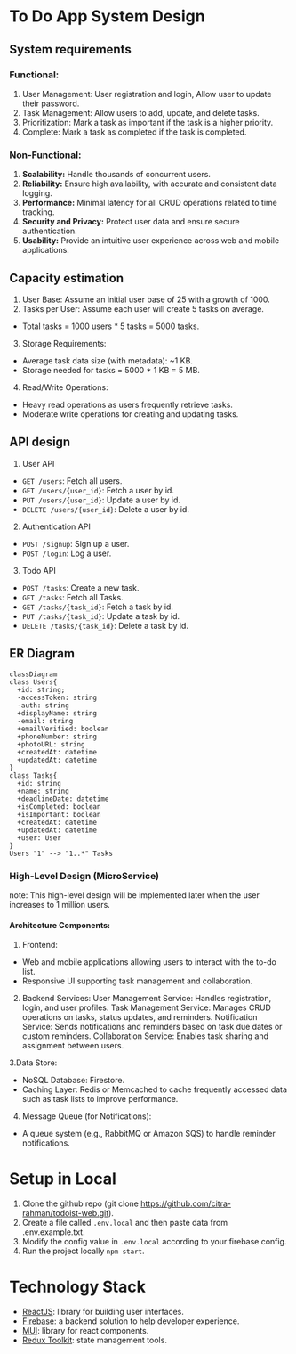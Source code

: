 # To Do App System Design
## System requirements

### Functional:
1. User Management: User registration and login, Allow user to update their password.
2. Task Management: Allow users to add, update, and delete tasks.
3. Prioritization: Mark a task as important if the task is a higher priority.
4. Complete: Mark a task as completed if the task is completed.

### Non-Functional:
1. **Scalability:** Handle thousands of concurrent users.
2. **Reliability:** Ensure high availability, with accurate and consistent data logging.
3. **Performance:** Minimal latency for all CRUD operations related to time tracking.
4. **Security and Privacy:** Protect user data and ensure secure authentication.
5. **Usability:** Provide an intuitive user experience across web and mobile applications.

## Capacity estimation

1. User Base: Assume an initial user base of 25 with a growth of 1000.
2. Tasks per User: Assume each user will create 5 tasks on average.
- Total tasks = 1000 users * 5 tasks = 5000 tasks.
3. Storage Requirements:
- Average task data size (with metadata): ~1 KB.
- Storage needed for tasks = 5000 * 1 KB = 5 MB.
4. Read/Write Operations:
- Heavy read operations as users frequently retrieve tasks.
- Moderate write operations for creating and updating tasks.

## API design
1. User API
- `GET /users`: Fetch all users.
- `GET /users/{user_id}`: Fetch a user by id.
- `PUT /users/{user_id}`: Update a user by id.
- `DELETE /users/{user_id}`: Delete a user by id.
2. Authentication API
- `POST /signup`: Sign up a user.
-  `POST /login`: Log a user.
3. Todo API
- `POST /tasks`: Create a new task.
- `GET /tasks`: Fetch all Tasks.
- `GET /tasks/{task_id}`: Fetch a task by id.
- `PUT /tasks/{task_id}`: Update a task by id.
- `DELETE /tasks/{task_id}`: Delete a task by id.

## ER Diagram
```mermaid
classDiagram
class Users{
  +id: string;
  -accessToken: string
  -auth: string
  +displayName: string
  -email: string
  +emailVerified: boolean
  +phoneNumber: string
  +photoURL: string
  +createdAt: datetime
  +updatedAt: datetime
}
class Tasks{
  +id: string
  +name: string
  +deadlineDate: datetime
  +isCompleted: boolean
  +isImportant: boolean
  +createdAt: datetime
  +updatedAt: datetime
  +user: User
}
Users "1" --> "1..*" Tasks
```

### High-Level Design (MicroService)
note: This high-level design will be implemented later when the user increases to 1 million users.
#### Architecture Components:
1. Frontend:
- Web and mobile applications allowing users to interact with the to-do list.
- Responsive UI supporting task management and collaboration.
2. Backend Services:
User Management Service: Handles registration, login, and user profiles.
Task Management Service: Manages CRUD operations on tasks, status updates, and reminders.
Notification Service: Sends notifications and reminders based on task due dates or custom reminders.
Collaboration Service: Enables task sharing and assignment between users.

3.Data Store:
- NoSQL Database: Firestore.
- Caching Layer:
Redis or Memcached to cache frequently accessed data such as task lists to improve performance.
4. Message Queue (for Notifications):
- A queue system (e.g., RabbitMQ or Amazon SQS) to handle reminder notifications.

# Setup in Local
1. Clone the github repo (git clone https://github.com/citra-rahman/todoist-web.git).
2. Create a file called `.env.local` and then paste data from .env.example.txt.
3. Modify the config value in `.env.local` according to your firebase config.
4. Run the project locally `npm start`.

# Technology Stack
- [ReactJS](https://react.dev/): library for building user interfaces.
- [Firebase](https://firebase.google.com/): a backend solution to help developer experience.
- [MUI](https://mui.com/): library for react components.
- [Redux Toolkit](https://redux-toolkit.js.org/): state management tools.
